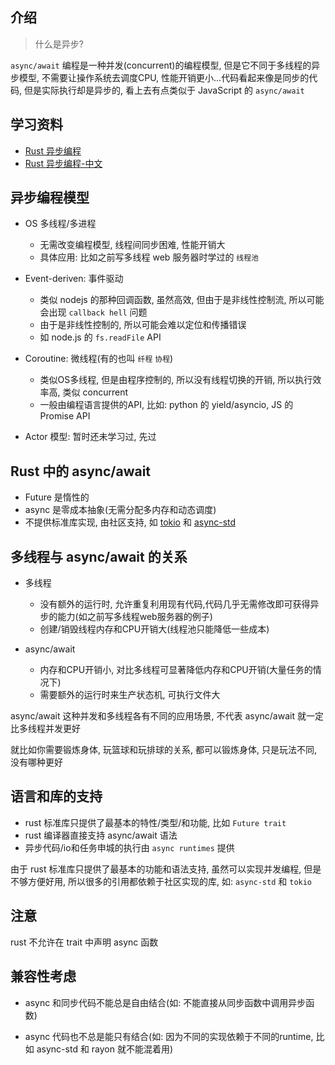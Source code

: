 ## 介绍

> 什么是异步?

`async/await` 编程是一种并发(concurrent)的编程模型, 
但是它不同于多线程的异步模型, 不需要让操作系统去调度CPU,
性能开销更小...代码看起来像是同步的代码, 但是实际执行却是异步的,
看上去有点类似于 JavaScript 的 `async/await`

## 学习资料

- [Rust 异步编程](https://rust-lang.github.io/async-book/)
- [Rust 异步编程-中文](https://huangjj27.github.io/async-book/)

## 异步编程模型

+ OS 多线程/多进程
  + 无需改变编程模型, 线程间同步困难, 性能开销大
  + 具体应用: 比如之前写多线程 web 服务器时学过的 `线程池`

+ Event-deriven: 事件驱动
  + 类似 nodejs 的那种回调函数, 虽然高效, 但由于是非线性控制流, 所以可能会出现 `callback hell` 问题
  + 由于是非线性控制的, 所以可能会难以定位和传播错误
  + 如 node.js 的 `fs.readFile` API

+ Coroutine: 微线程(有的也叫 `纤程` `协程`)

  + 类似OS多线程, 但是由程序控制的, 所以没有线程切换的开销, 所以执行效率高, 类似 concurrent
  + 一般由编程语言提供的API, 比如: python 的 yield/asyncio, JS 的 Promise API

+ Actor 模型: 暂时还未学习过, 先过


## Rust 中的 async/await

+ Future 是惰性的
+ async 是零成本抽象(无需分配多内存和动态调度)
+ 不提供标准库实现, 由社区支持, 如 [tokio](https://github.com/tokio-rs/tokio) 和 [async-std](https://github.com/async-rs/async-std)


## 多线程与 async/await 的关系

- 多线程
  - 没有额外的运行时, 允许重复利用现有代码,代码几乎无需修改即可获得异步的能力(如之前写多线程web服务器的例子)
  - 创建/销毁线程内存和CPU开销大(线程池只能降低一些成本)

- async/await
  - 内存和CPU开销小, 对比多线程可显著降低内存和CPU开销(大量任务的情况下)
  - 需要额外的运行时来生产状态机, 可执行文件大

<span class="red-text">async/await 这种并发和多线程各有不同的应用场景, 不代表 async/await 就一定比多线程并发更好</span>

就比如你需要锻炼身体, 玩篮球和玩排球的关系, 都可以锻炼身体, 只是玩法不同, 没有哪种更好


## 语言和库的支持

+ rust 标准库只提供了最基本的特性/类型/和功能, 比如 `Future trait`
+ rust 编译器直接支持 async/await 语法
+ 异步代码/io和任务申城的执行由 `async runtimes`  提供

由于 rust 标准库只提供了最基本的功能和语法支持, 虽然可以实现并发编程, 但是不够方便好用, 所以很多的引用都依赖于社区实现的库, 如: `async-std` 和 `tokio`

## 注意

rust 不允许在 trait 中声明 async 函数

## 兼容性考虑

+ async 和同步代码不能总是自由结合(如: 不能直接从同步函数中调用异步函数)

+ async 代码也不总是能只有结合(如: 因为不同的实现依赖于不同的runtime, 比如 async-std 和 rayon 就不能混着用)


